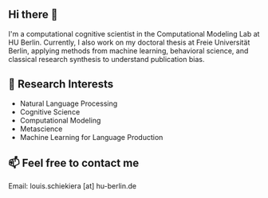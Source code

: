 ## Hi there 👋
I'm a computational cognitive scientist in the Computational Modeling Lab at HU Berlin. Currently, I also work on my doctoral thesis at Freie Universität Berlin, applying methods from machine learning, behavioral science, and classical research synthesis to understand publication bias.

## 🔬 Research Interests
- Natural Language Processing
- Cognitive Science
- Computational Modeling
- Metascience
- Machine Learning for Language Production

## 📫 Feel free to contact me
Email: louis.schiekiera [at] hu-berlin.de
